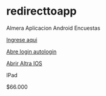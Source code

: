 # redirecttoapp
Almera Aplicacion Android Encuestas

[Ingrese aqui](autologin://com.almera.app_encuesta?conexion=sgifunluker&url=https://sgi.almeraim.com/sgi/api/v2/)

[Abre login autologin](autologin://com.almera.loginalmera?conexion=sgifunluker&url=https://sgi.almeraim.com/sgi/api/v2/)

[Abrir Altra IOS](authoffice://com.almera.altra?conexion=sgifunluker&url=https://sgi.almeraim.com/sgi/api/v2/)

IPad 

$66.000
